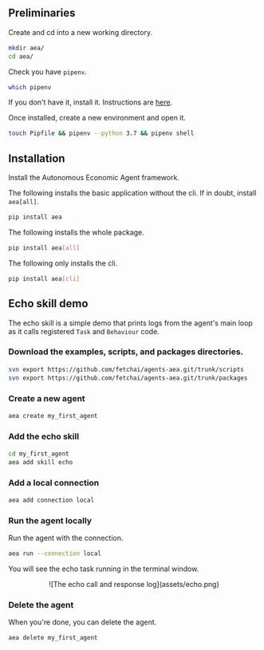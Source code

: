 ## Preliminaries

Create and cd into a new working directory.

``` bash
mkdir aea/
cd aea/
```

Check you have `pipenv`.

``` bash
which pipenv
```

If you don't have it, install it. Instructions are <a href="https://pypi.org/project/pipenv/" target=_blank>here</a>.

Once installed, create a new environment and open it.

``` bash
touch Pipfile && pipenv --python 3.7 && pipenv shell
```


## Installation

Install the Autonomous Economic Agent framework.

The following installs the basic application without the cli. If in doubt, install `aea[all]`.
``` bash
pip install aea
```

The following installs the whole package.
``` bash
pip install aea[all]

```

The following only installs the cli.
``` bash
pip install aea[cli]
```


## Echo skill demo

The echo skill is a simple demo that prints logs from the agent's main loop as it calls registered `Task` and `Behaviour` code.



### Download the examples, scripts, and packages directories.
``` bash
svn export https://github.com/fetchai/agents-aea.git/trunk/scripts
svn export https://github.com/fetchai/agents-aea.git/trunk/packages
```

### Create a new agent
``` bash
aea create my_first_agent
```

### Add the echo skill 

``` bash
cd my_first_agent
aea add skill echo
```

### Add a local connection

``` bash
aea add connection local
```

### Run the agent locally

Run the agent with the connection.

``` bash
aea run --connection local
```

You will see the echo task running in the terminal window.

<center>![The echo call and response log](assets/echo.png)</center>


### Delete the agent

When you're done, you can delete the agent.

``` bash
aea delete my_first_agent
```


<br />
